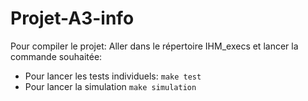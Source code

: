 # Projet-A3-info

Pour compiler le projet:
Aller dans le répertoire IHM_execs et lancer la commande souhaitée:
 - Pour lancer les tests individuels:
```make test```
 - Pour lancer la simulation
```make simulation```
